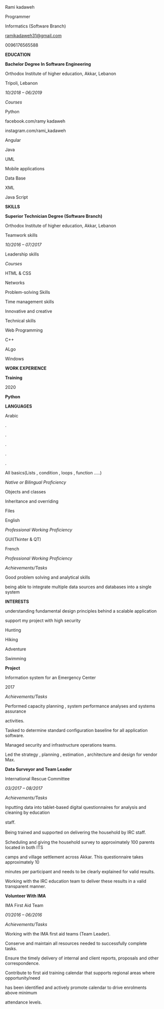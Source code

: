 ﻿

Rami kadaweh

Programmer

Informatics (Software Branch)

[ramikadaweh31@gmail.com](mailto:kadaweh50@gmail.com)

0096176565588

**EDUCATION**

**Bachelor Degree In Software Engineering**

Orthodox Institute of higher education, Akkar, Lebanon

Tripoli, Lebanon

*10/2018 – 06/2019*

*Courses*

Python

facebook.com/ramy kadaweh

instagram.com/rami\_kadaweh

Angular

Java

UML

Mobile applications

Data Base

XML

Java Script

**SKILLS**

**Superior Technician Degree (Software Branch)**

Orthodox Institute of higher education, Akkar, Lebanon

Teamwork skills

*10/2016 – 07/2017*

Leadership skills

*Courses*

HTML & CSS

Networks

Problem-solving Skills

Time management skills

Innovative and creative

Technical skills

Web Programming

C++

ALgo

Windows

**WORK EXPERIENCE**

**Training**

2020

**Python**

**LANGUAGES**

Arabic

.

.

.

.

.

All basics(Lists , condition , loops , function …..)

*Native or Bilingual Proficiency*

Objects and classes

Inheritance and overriding

Files

English

*Professional Working Proficiency*

GUI(Tkinter & QT)

French

*Professional Working Proficiency*

*Achievements/Tasks*

Good problem solving and analytical skills

being able to integrate multiple data sources and databases into a single system

**INTERESTS**

understanding fundamental design principles behind a scalable application

support my project with high security

Hunting

Hiking

Adventure

Swimming





**Project**

Information system for an Emergency Center

2017

*Achievements/Tasks*

Performed capacity planning , system performance analyses and systems assurance

activities.

Tasked to determine standard configuration baseline for all application software.

Managed security and infrastructure operations teams.

Led the strategy , planning , estimation , architecture and design for vendor Max.

**Data Surveyor and Team Leader**

International Rescue Committee

*03/2017 – 08/2017*

*Achievements/Tasks*

Inputting data into tablet-based digital questionnaires for analysis and cleaning by education

staﬀ.

Being trained and supported on delivering the household by IRC staﬀ.

Scheduling and giving the household survey to approximately 100 parents located in both ITS

camps and village settlement across Akkar. This questionnaire takes approximately 10

minutes per participant and needs to be clearly explained for valid results.

Working with the IRC education team to deliver these results in a valid transparent manner.

**Volunteer With IMA**

IMA First Aid Team

*01/2016 – 06/2016*

*Achievements/Tasks*

Working with the IMA first aid teams (Team Leader).

Conserve and maintain all resources needed to successfully complete tasks.

Ensure the timely delivery of internal and client reports, proposals and other correspondence.

Contribute to first aid training calendar that supports regional areas where opportunity/need

has been identified and actively promote calendar to drive enrolments above minimum

attendance levels.

